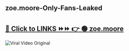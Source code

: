 
 ## zoe.moore-Only-Fans-Leaked

# <h2><a href="https://clipsfans.com/zoe.moore&ref=git">🔗 Click to LINKS ⏩⏩ 👉 🟢 zoe.moore </a></h2>

<a href="https://clipsfans.com/zoe.moore&ref=git" rel="nofollow" data-target="animated-image.originalLink"><img src="https://i.ibb.co.com/xMMVF88/686577567.gif" alt="Viral Video Original" style="max-width: 100%; display: inline-block;" data-target="animated-image.originalImage"></a>
